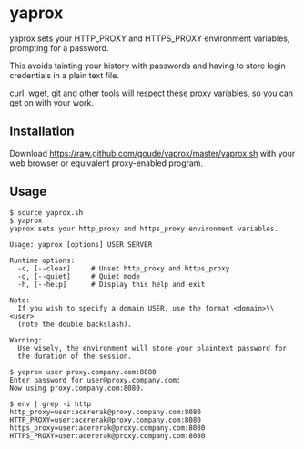 # yaprox
yaprox sets your HTTP_PROXY and HTTPS_PROXY environment variables, prompting
for a password.

This avoids tainting your history with passwords and having to
store login credentials in a plain text file.

curl, wget, git and other tools will respect these proxy variables, so you
can get on with your work.

## Installation
Download https://raw.github.com/goude/yaprox/master/yaprox.sh with your web
browser or equivalent proxy-enabled program.

## Usage

    $ source yaprox.sh
    $ yaprox
    yaprox sets your http_proxy and https_proxy environment variables.

    Usage: yaprox [options] USER SERVER

    Runtime options:
      -c, [--clear]     # Unset http_proxy and https_proxy
      -q, [--quiet]     # Quiet mode
      -h, [--help]      # Display this help and exit

    Note:
      If you wish to specify a domain USER, use the format <domain>\\<user>
      (note the double backslash).

    Warning:
      Use wisely, the environment will store your plaintext password for
      the duration of the session.

    $ yaprox user proxy.company.com:8080
    Enter password for user@proxy.company.com:
    Now using proxy.company.com:8080.

    $ env | grep -i http
    http_proxy=user:acererak@proxy.company.com:8080
    HTTP_PROXY=user:acererak@proxy.company.com:8080
    https_proxy=user:acererak@proxy.company.com:8080
    HTTPS_PROXY=user:acererak@proxy.company.com:8080
